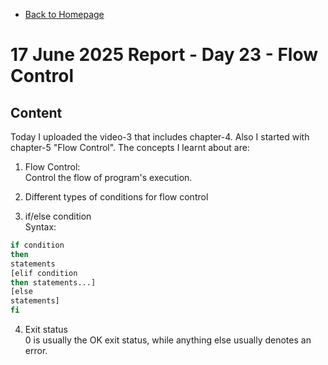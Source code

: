 - [Back to Homepage](/README.md)

# 17 June 2025 Report - Day 23 - Flow Control

## Content

Today I uploaded the video-3 that includes chapter-4. Also I started with chapter-5 "Flow Control". The concepts I learnt about are:

1. Flow Control:  
   Control the flow of program's execution.

2. Different types of conditions for flow control

3. if/else condition  
   Syntax:

```bash
if condition
then
statements
[elif condition
then statements...]
[else
statements]
fi
```

4. Exit status  
   0 is usually the OK exit status, while anything else usually denotes an error.
